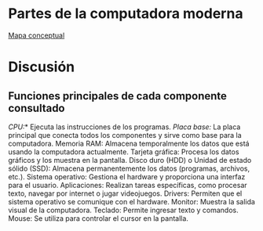 # Partes de la computadora moderna 
[Mapa conceptual](https://www.canva.com/design/DAGL6vyzq4M/cO40Zn-snjw04hgy053-7A/view?utm_content=DAGL6vyzq4M&utm_campaign=designshare&utm_medium=link&utm_source=editor)

# Discusión

## Funciones principales de cada componente consultado
*CPU:** Ejecuta las instrucciones de los programas.
_Placa base:_ La placa principal que conecta todos los componentes y sirve como base para la computadora.
Memoria RAM: Almacena temporalmente los datos que está usando la computadora actualmente.
Tarjeta gráfica: Procesa los datos gráficos y los muestra en la pantalla.
Disco duro (HDD) o Unidad de estado sólido (SSD): Almacena permanentemente los datos (programas, archivos, etc.).
Sistema operativo: Gestiona el hardware y proporciona una interfaz para el usuario.
Aplicaciones: Realizan tareas específicas, como procesar texto, navegar por internet o jugar videojuegos.
Drivers: Permiten que el sistema operativo se comunique con el hardware.
Monitor: Muestra la salida visual de la computadora.
Teclado: Permite ingresar texto y comandos.
Mouse: Se utiliza para controlar el cursor en la pantalla.
